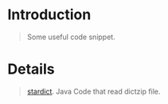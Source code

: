# Introduction #

> Some useful code snippet.

# Details #

> [stardict](http://code.google.com/p/toolkits/source/browse/#svn/trunk/misc/java/com/googlecode/toolkits/stardict). Java Code that read dictzip file.